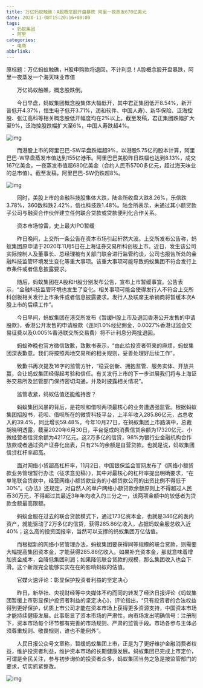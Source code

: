```yaml
---
title: 万亿蚂蚁触礁：A股概念股开盘暴跌 阿里一夜蒸发670亿美元
date: 2020-11-08T15:20:16+08:00
tags:
  - 蚂蚁集团
  - 阿里
categories:
  - 电商
abbrlink:
---
```


原标题：万亿蚂蚁触礁，H股申购款将退回，不计利息！A股概念股开盘暴跌，阿里一夜蒸发一个海天味业市值

　　万亿蚂蚁触礁，概念股跌倒。

　　今日早盘，蚂蚁集团概念股集体大幅低开，其中君正集团低开8.54%，新开普低开4.37%，恒生电子低开3.71%，润和软件、中国人寿)、新华保险、泛海控股、张江高科等相关概念股低开幅度均在2%以上。截至发稿，君正集团跌幅扩大至9%，泛海控股跌幅扩大至6%，中国人寿跌超4%。

![img](https://cdn.jsdelivr.net/gh/yakeing/Documentation@main/Hexo/images/b9b0-kcieywa2224597.png)

　　而港股上市的阿里巴巴-SW早盘跌幅超9%，以港股5.75亿的股本计算，阿里巴巴-W早盘蒸发市值达到155亿港币。阿里巴巴美股昨日跌幅也达到8.13%，成交167亿美金，一夜蒸发市值超680亿美金（合约人民币5700多亿元，超过海天味业的总市值）。截至发稿，阿里巴巴-SW仍跌超8%。

![img](https://cdn.jsdelivr.net/gh/yakeing/Documentation@main/Hexo/images/2194-kcieywa2224675.png)

　　同时，美股上市的金融科技股集体大跌，陆金所收盘大跌8.26%，乐信跌3.78%，360数科跌2.42%，信也科技跌1.48%。陆金所表示，未通过其小额贷款子公司与融资合作伙伴建立任何联合贷款或贷款便利化合作关系。

　　资本市场惊雷，史上最大IPO暂缓

　　昨日晚间，上交所一条公告在资本市场引起轩然大波。上交所发布公告称，蚂蚁集团原申请于2020年11月5日在上海证券交易所科创板上市。近日，发生该公司实际控制人及董事长、总经理被有关部门联合进行监管约谈，公司也报告所处的金融科技监管环境发生变化等重大事项。该重大事项可能导致蚂蚁集团不符合发行上市条件或者信息披露要求。

　　随后，蚂蚁集团在A股和H股分别发布公告，宣布上市暂缓事宜。公告表示，“金融科技监管环境也发生了变化。相关事项可能会使得发行人不符合上交所科创板相关发行上市条件或者信息披露要求。发行人及联席主承销商将暂缓本次A股上市的后续工作”。

　　今日早间，蚂蚁集团在港交所发布《暂缓H股上市及退回香港公开发售的申请股款》，香港公开发售的申请股款（连同1.0%经纪佣金，0.0027%香港证监会交易征费以及0.005%香港联交所交易费）将不计利息分两批退回。

　　蚂蚁昨晚也官方微信致歉，致歉书表示，“由此给投资者带来的麻烦，蚂蚁集团深表歉意。我们将按照两地交易所的相关规则，妥善处理好后续工作”。

　　致歉书再次提及16字的监管方针，“稳妥创新、拥抱监管、服务实体、开放共赢，会让蚂蚁集团经得起考验和信任。有关发行上市的下一步进展我们将与上海证券交易所及监管部门保持密切沟通，并及时披露相关情况”。

　　监管收紧，蚂蚁估值还能维持否？

　　蚂蚁集团风暴的背后，是花呗和借呗两项最核心的业务遭遇强监管。根据蚂蚁集团招股书，花呗、借呗所在的微贷科技平台，上半年收入285.86亿元，占总收入的39.4%，同比增长59.48%。今年10月27日，在蚂蚁集团上市路演中，总裁胡晓明透露，截至2020年6月30日，平台促成的消费信贷余额为17320亿元、小微经营者信贷余额为4217亿元。这2万多亿的信贷，98%为银行业金融机构合作放款或者通过资产证券化出表，只有2%的余额是自营贷款。也就是说，蚂蚁集团信贷杠杆率超高。

　　面对网络小贷超高杠杆率，11月2日，中国银保监会官网发布了《网络小额贷款业务管理暂行办法（征求意见稿）》，其中对最核心的杠杆率提出明确要求，“在单笔联合贷款中，经营网络小额贷款业务的小额贷款公司的出资比例不得低于30%”。《办法》还规定，对自然人的单户网络小额贷款余额原则上不得超过人民币30万元，不得超过其最近3年年均收入的三分之一，该两项金额中的较低者为贷款金额最高限额。

　　蚂蚁金服在过去的联合贷款模式下，通过173亿资本金，也就是346亿的表内资产，就能驱动了2万多亿的信贷，获得285.86亿收入，占据蚂蚁金服总收入近40%；这么高的投资回报率，当然可以支撑的蚂蚁集团万亿估值。

　　而根据新的网络小贷管理办法，蚂蚁集团要获得同等规模的联合贷款，则需要大幅提高集团资本金，才能获得285.86亿收入。如果补充资本金，那就意味着增加资金成本，会降低集团利润；如果降低联合贷款的规模，那么集团收入也会下滑。这个新规完全能够实实在在的影响蚂蚁的估值。

　　官媒火速评论：彰显保护投资者利益的坚定决心

　　昨日，新华社、央视财经等中央媒体不约而同的转发了经济日报评论《蚂蚁集团暂缓上市彰显保护投资者利益的坚定决心》，评论指出，“只有投资者的合法权益得到更好保护，优质上市公司才能在资本市场上获得更多资源支持，中国资本市场才能持续健康发展。此事彰显了资本市场的严肃性，向市场发出明确信号：注册制下，资本市场每个环节都有完善的市场规则、严肃的监管手段。市场各参与主体必须尊重规则、敬畏规则，谁也不能例外”。

　　人民日报公众号文章称，暂缓蚂蚁集团上市，正是为了更好维护金融消费者权益，维护投资者利益，维护资本市场的长期健康发展。蚂蚁集团已完成上市定价，可谓是全民关注，参与初步询价的投资者众多，蚂蚁集团当务之急是按监管部门的要求，切实抓紧整改。

![img](https://cdn.jsdelivr.net/gh/yakeing/Documentation@main/Hexo/images/0257-kcieywa2224749.png)